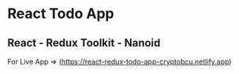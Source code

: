 # React Todo App
## React - Redux Toolkit - Nanoid
For Live App => (https://react-redux-todo-app-cryptobcu.netlify.app)